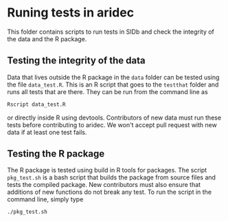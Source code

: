 # Runing tests in aridec 
This folder contains scripts to run tests in SIDb and check the integrity of the data and the R package.

## Testing the integrity of the data
Data that lives outside the R package in the `data` folder can be tested using the file `data_test.R`. This is an R script that goes to the `testthat` folder and runs all tests that are there. They can be run from the command line as

```r
Rscript data_test.R
```
or directly inside R using devtools.
Contributors of new data must run these tests before contributing to aridec. We won't accept pull request with new data if at least one test fails.

## Testing the R package
The R package is tested using build in R tools for packages. The script `pkg_test.sh` is a bash script that builds the package from source files and tests the compiled package. New contributors must also ensure that additions of new functions do not break any test.
To run the script in the command line, simply type
```
./pkg_test.sh
```
